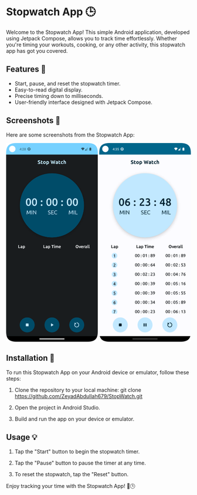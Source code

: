 # Stopwatch App 🕒

Welcome to the Stopwatch App! This simple Android application, developed using Jetpack Compose, allows you to track time effortlessly. Whether you're timing your workouts, cooking, or any other activity, this stopwatch app has got you covered.

## Features 🌟

- Start, pause, and reset the stopwatch timer.
- Easy-to-read digital display.
- Precise timing down to milliseconds.
- User-friendly interface designed with Jetpack Compose.

## Screenshots 📸

Here are some screenshots from the Stopwatch App:

<p align="center">
  <img src="./screenshots/shot1.png" width="250" alt="Dark Mode Stopwatch">
  <img src="./screenshots/shot2.png" width="250" alt="Light Mode Stopwatch">
</p>

## Installation 🚀

To run this Stopwatch App on your Android device or emulator, follow these steps:

1. Clone the repository to your local machine:
   git clone https://github.com/ZeyadAbdullah679/StopWatch.git
   
2. Open the project in Android Studio.

3. Build and run the app on your device or emulator.

## Usage 💡

1. Tap the "Start" button to begin the stopwatch timer.
   
2. Tap the "Pause" button to pause the timer at any time.
   
3. To reset the stopwatch, tap the "Reset" button.


Enjoy tracking your time with the Stopwatch App! 🚀🕒
